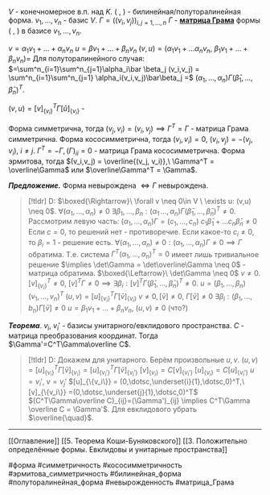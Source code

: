 $V$ - конечномерное в.п. над $K$.
$(\ ,\ )$ - билинейная/полуторалинейная форма.
$v_1,\dotsc,v_n$ - базис $V$.
$\Gamma = \Big((v_i,v_j)\Big)_{i,j = 1,\dotsc,n}$
$\Gamma$ - <ins>**матрица Грама**</ins> формы $(\ ,\ )$ в базисе $v_1,\dotsc, v_n$.

$v = \alpha_1v_1 + \dotsc + \alpha_nv_n$
$u = \beta v_1 + \dotsc + \beta_nv_n$
$(v,u) = (\alpha_1v_1 + \dotsc \alpha_nv_n,\ \beta_1v_1 + \dotsc + \beta_nv_n) =$
Для полуторалинейного случая:
$=\sum^n_{i=1}\sum^n_{j=1}\alpha_i\bar \beta_j (v_i,v_j) = \sum^n_{i=1}\sum^n_{j=1} \alpha_i(v_i,v_j)\bar\beta_j =$ 
$(\alpha_1,\dotsc, \alpha_n)\Gamma(\bar\beta_1,\dotsc, \bar\beta_n)^T$.

$(v,u)=[v]_{\{v_i\}}^T\Gamma[\bar u]_{\{v_i\}}$ - 

Форма симметрична, тогда $(v_j,v_i)=(v_i,v_j) \implies \Gamma^T = \Gamma$ - матрица Грама симметрична.
Форма кососимметрична, тогда $(v_i,v_i)=0,\ (v_i,v_j)=-(v_j,v_i),\ i \neq j$. $\Gamma^T = -\Gamma, (\Gamma)_{ii}=0$ - матрица Грама кососимметрична.
Форма эрмитова, тогда $(v_i,v_j) = \overline{(v_j, v_i)},\ \Gamma^T = \overline\Gamma$ или $\overline\Gamma^T = \Gamma$.

***Предложение.*** Форма невырождена $\iff \Gamma$ невырождена. 
>[!tldr] D:
>$\boxed{\Rightarrow}\ \forall v \neq 0\in V \ \exists u: (v,u) \neq 0$.
>$\forall (\alpha_1,\dotsc,\alpha_n) \neq 0 \ \exists \beta_1,\dotsc,\beta_n:(\alpha_1\,\dotsc,\alpha_n)\Gamma(\bar\beta_1,\dotsc,\bar\beta_n)^T \neq 0$.
>Рассмотрим левую часть:
>$(\alpha_1,\dotsc,\alpha_n)\Gamma=(c_1,\dotsc,c_n)$
>$c_1\bar\beta_1+\dotsc c_n\bar\beta_n\neq 0$
>Если $c=0$, то решений нет - противоречие.
>Если какое-то $c_i\neq 0$, то $\beta_i = 1$ - решение есть.
>$\forall (\alpha_1,\dotsc, \alpha_n)\neq 0: (\alpha_1,\dotsc,\alpha_n)\Gamma \neq 0 \implies \Gamma$ обратима.
>Т.е. система $\Gamma^T(\alpha_1,\dotsc,\alpha_n)^T = 0$ имеет лишь тривиальное решение $\implies \det\Gamma = \det\overline\Gamma \neq 0$ - матрица обратима.
>$\boxed{\Leftarrow}\ \det\Gamma \neq 0$
>$v \neq 0$. $[v]^T_{\{v_i\}} \neq 0$, $[v]^T\Gamma \neq 0 \implies \exists \beta_i: [v]^T\Gamma(\bar\beta_1,\dotsc,\bar\beta_n)^T \neq 0$.
>$u = (\beta_1,\dotsc,\beta_n)(v_1,\dotsc,v_n)^T$
>$(u,v) = [u]^T_{\{v_i\}}\Gamma[\bar v]_{\{v_i\}}$
>$v \neq 0, [\bar v] \neq 0,\ \Gamma[\bar v]\neq 0$
>$\exists \beta_i: (\beta_1,\dotsc,b_n)\Gamma[\bar v]\neq 0$
>$u=\beta_1v_1+\dotsc +\beta_nv_n,\ (u,v)\neq 0$ (что?)

***Теорема***. $v_i,\ v_i'$ - базисы унитарного/евклидового пространства. $C$ - матрица преобразования координат. Тогда $\Gamma'=C^T\Gamma\overline C$.
>[!tldr] D:
>Докажем для унитарного. Берём произвольные $u,v$.
>$(u,v) = [u]^T_{\{v_i\}}\Gamma[\bar v]_{\{v_i\}} = [u]^T_{\{v_i'\}}\Gamma[\bar v]_{\{v_i'\}}$
>$[v]_{\{v_i\}} = C[v]_{\{v_i'\}}$
>$[u]_{\{v_i\}} = C[u]_{\{v_i'\}}$
>$u = v_i',\ v = v_j'$
>$[u]_{\{v_i\}} = (0,\dotsc,\underset{i}{1},\dotsc,0)^T,\ [v]_{\{v_i\}} =(0,\dotsc,\underset{j}{1},\dotsc,0)^T$
>$(C^T\Gamma\overline C)_{ij}=(\Gamma')_{ij} \implies C^T\Gamma \overline C = \Gamma'$.
>Для евклидового убрать $\overline{\quad}$.

---
[[Оглавление]]
[[5. Теорема Коши-Буняковского]]
[[3. Положительно определённые формы. Евклидовы и унитарные пространства]]

#форма 
#симметричность 
#кососимметричность 
#эрмитова_симметричность 
#билинейная_форма 
#полуторалинейная_форма 
#невырожденность 
#матрица_Грама
